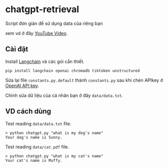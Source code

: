 # chatgpt-retrieval

Script đơn giản để sử dụng data của riêng bạn

xem vd ở đây [YouTube Video](https://youtu.be/ab8X6oLsIlU).

## Cài đặt 

Install [Langchain](https://github.com/hwchase17/langchain) và các gói cần thiết.
```
pip install langchain openai chromadb tiktoken unstructured
```
Sửa lại file `constants.py.default` thành `constants.py` sau khi chèn APIkey ở [OpenAI API key](https://platform.openai.com/account/api-keys).

Chỉnh sửa dữ liệu của cá nhân bạn ở đây `data/data.txt`.

## VD cách dùng
Test reading `data/data.txt` file.
```
> python chatgpt.py "what is my dog's name"
Your dog's name is Sunny.
```

Test reading `data/cat.pdf` file.
```
> python chatgpt.py "what is my cat's name"
Your cat's name is Muffy.
```
